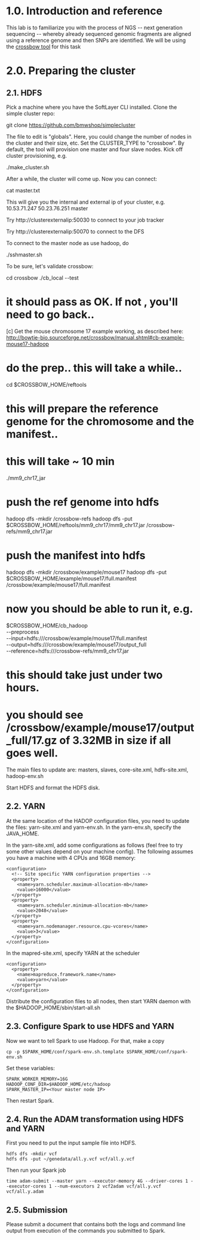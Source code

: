 # 1.0. Introduction and reference

This lab is to familiarize you with the process of NGS -- next generation sequencing -- whereby already sequenced genomic fragments are aligned using a 
reference genome and then SNPs are identified.  We will be using the [crossbow tool](http://bowtie-bio.sourceforge.net/crossbow/index.shtml) for this task



# 2.0. Preparing the cluster


## 2.1. HDFS

Pick a machine where you have the SoftLayer CLI installed.  Clone the simple cluster repo:


git clone https://github.com/bmwshop/simplecluster


The file to edit is "globals".  Here, you could change the number of nodes in the cluster and their size, etc.
Set the CLUSTER_TYPE to "crossbow".  By default, the tool will provision one master and four slave nodes.  Kick off cluster provisioning, e.g.


./make_cluster.sh


After a while, the cluster will come up. Now you can connect:


cat master.txt 


This will give you the internal and external ip of your cluster, e.g.  10.53.71.247 50.23.76.251 master

Try http://clusterexternalip:50030  to connect to your job tracker


Try http://clusterexternalip:50070 to connect to the DFS


To connect to the master node as use hadoop, do


./sshmaster.sh


To be sure, let's validate crossbow:


cd crossbow
./cb_local --test

# it should pass as OK.  If not , you'll need to go back..

[c] Get the mouse chromosome 17 example working, as described here:
http://bowtie-bio.sourceforge.net/crossbow/manual.shtml#cb-example-mouse17-hadoop

# do the prep.. this will take a while.. 
cd $CROSSBOW_HOME/reftools
# this will prepare the reference genome for the chromosome  and the manifest.. 
# this will take ~ 10 min
./mm9_chr17_jar

# push the ref genome into hdfs
hadoop dfs -mkdir /crossbow-refs
hadoop dfs -put $CROSSBOW_HOME/reftools/mm9_chr17/mm9_chr17.jar /crossbow-refs/mm9_chr17.jar

# push the manifest into hdfs
hadoop dfs -mkdir /crossbow/example/mouse17
hadoop dfs -put $CROSSBOW_HOME/example/mouse17/full.manifest /crossbow/example/mouse17/full.manifest

# now you should be able to run it, e.g.
$CROSSBOW_HOME/cb_hadoop \
    --preprocess \
    --input=hdfs:///crossbow/example/mouse17/full.manifest \
    --output=hdfs:///crossbow/example/mouse17/output_full \
    --reference=hdfs:///crossbow-refs/mm9_chr17.jar
	
# this should take just under two hours.
# you should see /crossbow/example/mouse17/output_full/17.gz  of 3.32MB in size  if all goes well.



The main files to update are: masters, slaves, core-site.xml, hdfs-site.xml, hadoop-env.sh

Start HDFS and format the HDFS disk.

## 2.2. YARN

At the same location of the HADOP configuration files, you need to update the files: yarn-site.xml and yarn-env.sh. In the yarn-env.sh, specify the JAVA_HOME. 

In the yarn-site.xml, add some configurations as follows (feel free to try some other values depend on your machine config). The following assumes you have a machine with 4 CPUs and 16GB memory:

    <configuration>
      <!-- Site specific YARN configuration properties -->
      <property>
        <name>yarn.scheduler.maximum-allocation-mb</name>
        <value>16000</value>
      </property>
      <property>
        <name>yarn.scheduler.minimum-allocation-mb</name>
        <value>2048</value>
      </property>
      <property>
        <name>yarn.nodemanager.resource.cpu-vcores</name>
        <value>3</value>
      </property>
    </configuration>

In the mapred-site.xml, specify YARN at the scheduler

    <configuration>
      <property>
        <name>mapreduce.framework.name</name>
        <value>yarn</value>
      </property>
    </configuration>

Distribute the configuration files to all nodes, then start YARN daemon with the $HADOOP_HOME/sbin/start-all.sh
    

## 2.3. Configure Spark to use HDFS and YARN

Now we want to tell Spark to use Hadoop. For that, make a copy

    cp -p $SPARK_HOME/conf/spark-env.sh.template $SPARK_HOME/conf/spark-env.sh

Set these variables:
    
    SPARK_WORKER_MEMORY=16G
    HADOOP_CONF_DIR=$HADOOP_HOME/etc/hadoop    
    SPARK_MASTER_IP=<Your master node IP>

Then restart Spark.
 
## 2.4. Run the ADAM transformation using HDFS and YARN

First you need to put the input sample file into HDFS.

    hdfs dfs -mkdir vcf
    hdfs dfs -put ~/genedata/all.y.vcf vcf/all.y.vcf

Then run your Spark job

    time adam-submit --master yarn --executor-memory 4G --driver-cores 1 --executor-cores 1 --num-executors 2 vcf2adam vcf/all.y.vcf vcf/all.y.adam


## 2.5. Submission

Please submit a document that contains both the logs and command line output from execution of the commands you submitted to Spark.
